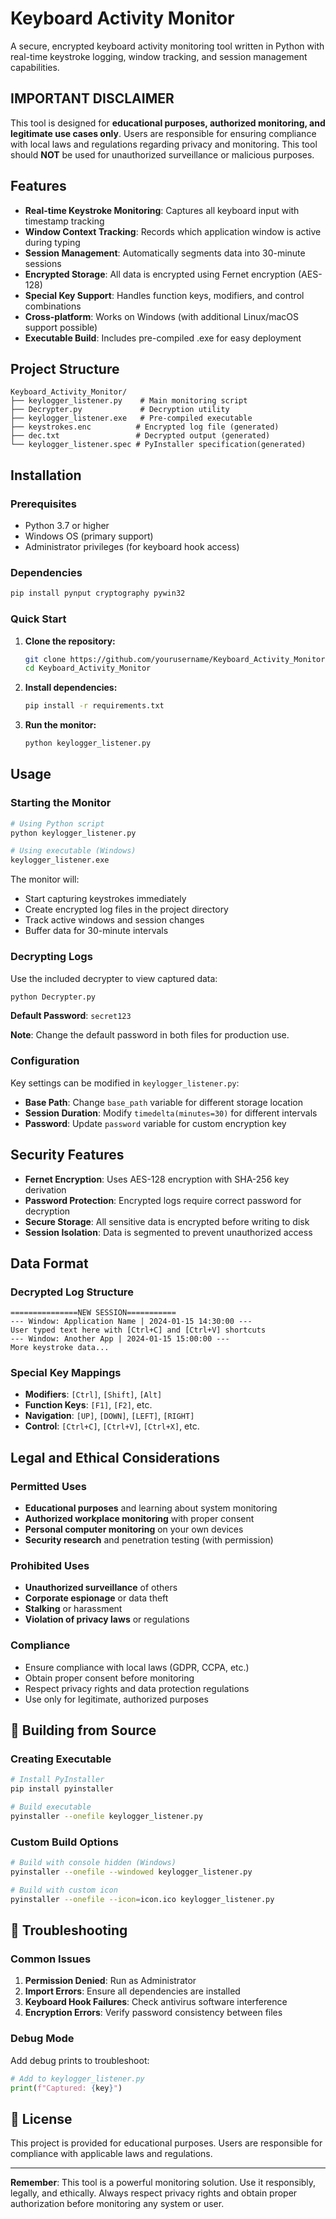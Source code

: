 # Keyboard Activity Monitor

A secure, encrypted keyboard activity monitoring tool written in Python with real-time keystroke logging, window tracking, and session management capabilities.

## **IMPORTANT DISCLAIMER**

This tool is designed for **educational purposes, authorized monitoring, and legitimate use cases only**. Users are responsible for ensuring compliance with local laws and regulations regarding privacy and monitoring. This tool should **NOT** be used for unauthorized surveillance or malicious purposes.

## Features

- **Real-time Keystroke Monitoring**: Captures all keyboard input with timestamp tracking
- **Window Context Tracking**: Records which application window is active during typing
- **Session Management**: Automatically segments data into 30-minute sessions
- **Encrypted Storage**: All data is encrypted using Fernet encryption (AES-128)
- **Special Key Support**: Handles function keys, modifiers, and control combinations
- **Cross-platform**: Works on Windows (with additional Linux/macOS support possible)
- **Executable Build**: Includes pre-compiled .exe for easy deployment

## Project Structure

```
Keyboard_Activity_Monitor/
├── keylogger_listener.py    # Main monitoring script
├── Decrypter.py             # Decryption utility
├── keylogger_listener.exe   # Pre-compiled executable
├── keystrokes.enc          # Encrypted log file (generated)
├── dec.txt                 # Decrypted output (generated)
└── keylogger_listener.spec # PyInstaller specification(generated)
```

##  Installation

### Prerequisites

- Python 3.7 or higher
- Windows OS (primary support)
- Administrator privileges (for keyboard hook access)

### Dependencies

```bash
pip install pynput cryptography pywin32
```

### Quick Start

1. **Clone the repository:**
   ```bash
   git clone https://github.com/yourusername/Keyboard_Activity_Monitor.git
   cd Keyboard_Activity_Monitor
   ```

2. **Install dependencies:**
   ```bash
   pip install -r requirements.txt
   ```

3. **Run the monitor:**
   ```bash
   python keylogger_listener.py
   ```

##  Usage

### Starting the Monitor

```bash
# Using Python script
python keylogger_listener.py

# Using executable (Windows)
keylogger_listener.exe
```

The monitor will:
- Start capturing keystrokes immediately
- Create encrypted log files in the project directory
- Track active windows and session changes
- Buffer data for 30-minute intervals

### Decrypting Logs

Use the included decrypter to view captured data:

```bash
python Decrypter.py
```

**Default Password**: `secret123`

**Note**: Change the default password in both files for production use.

### Configuration

Key settings can be modified in `keylogger_listener.py`:

- **Base Path**: Change `base_path` variable for different storage location
- **Session Duration**: Modify `timedelta(minutes=30)` for different intervals
- **Password**: Update `password` variable for custom encryption key

##  Security Features

- **Fernet Encryption**: Uses AES-128 encryption with SHA-256 key derivation
- **Password Protection**: Encrypted logs require correct password for decryption
- **Secure Storage**: All sensitive data is encrypted before writing to disk
- **Session Isolation**: Data is segmented to prevent unauthorized access

## Data Format

### Decrypted Log Structure

```
===============NEW SESSION===========
--- Window: Application Name | 2024-01-15 14:30:00 ---
User typed text here with [Ctrl+C] and [Ctrl+V] shortcuts
--- Window: Another App | 2024-01-15 15:00:00 ---
More keystroke data...
```

### Special Key Mappings

- **Modifiers**: `[Ctrl]`, `[Shift]`, `[Alt]`
- **Function Keys**: `[F1]`, `[F2]`, etc.
- **Navigation**: `[UP]`, `[DOWN]`, `[LEFT]`, `[RIGHT]`
- **Control**: `[Ctrl+C]`, `[Ctrl+V]`, `[Ctrl+X]`, etc.

## Legal and Ethical Considerations

### Permitted Uses
- **Educational purposes** and learning about system monitoring
- **Authorized workplace monitoring** with proper consent
- **Personal computer monitoring** on your own devices
- **Security research** and penetration testing (with permission)

### Prohibited Uses
- **Unauthorized surveillance** of others
- **Corporate espionage** or data theft
- **Stalking** or harassment
- **Violation of privacy laws** or regulations

### Compliance
- Ensure compliance with local laws (GDPR, CCPA, etc.)
- Obtain proper consent before monitoring
- Respect privacy rights and data protection regulations
- Use only for legitimate, authorized purposes

## 🔧 Building from Source

### Creating Executable

```bash
# Install PyInstaller
pip install pyinstaller

# Build executable
pyinstaller --onefile keylogger_listener.py
```

### Custom Build Options

```bash
# Build with console hidden (Windows)
pyinstaller --onefile --windowed keylogger_listener.py

# Build with custom icon
pyinstaller --onefile --icon=icon.ico keylogger_listener.py
```

## 🐛 Troubleshooting

### Common Issues

1. **Permission Denied**: Run as Administrator
2. **Import Errors**: Ensure all dependencies are installed
3. **Keyboard Hook Failures**: Check antivirus software interference
4. **Encryption Errors**: Verify password consistency between files

### Debug Mode

Add debug prints to troubleshoot:

```python
# Add to keylogger_listener.py
print(f"Captured: {key}")
```

## 📝 License

This project is provided for educational purposes. Users are responsible for compliance with applicable laws and regulations.

---

**Remember**: This tool is a powerful monitoring solution. Use it responsibly, legally, and ethically. Always respect privacy rights and obtain proper authorization before monitoring any system or user.
